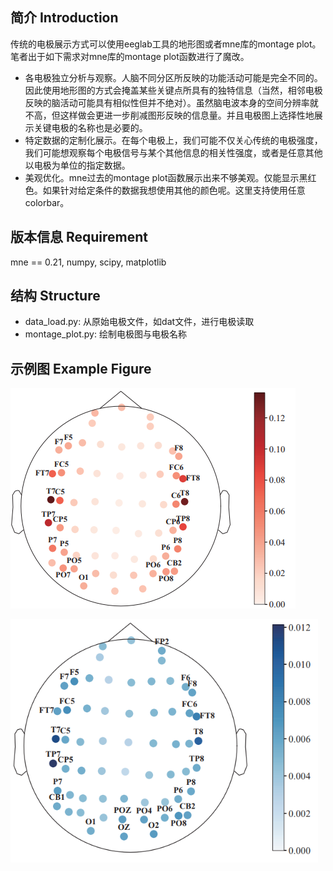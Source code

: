 ## 简介 Introduction

传统的电极展示方式可以使用eeglab工具的地形图或者mne库的montage plot。笔者出于如下需求对mne库的montage plot函数进行了魔改。

- 各电极独立分析与观察。人脑不同分区所反映的功能活动可能是完全不同的。因此使用地形图的方式会掩盖某些关键点所具有的独特信息（当然，相邻电极反映的脑活动可能具有相似性但并不绝对）。虽然脑电波本身的空间分辨率就不高，但这样做会更进一步削减图形反映的信息量。并且电极图上选择性地展示关键电极的名称也是必要的。
- 特定数据的定制化展示。在每个电极上，我们可能不仅关心传统的电极强度，我们可能想观察每个电极信号与某个其他信息的相关性强度，或者是任意其他以电极为单位的指定数据。
- 美观优化。mne过去的montage plot函数展示出来不够美观。仅能显示黑红色。如果针对给定条件的数据我想使用其他的颜色呢。这里支持使用任意colorbar。

## 版本信息 Requirement

mne == 0.21, numpy,  scipy, matplotlib

## 结构 Structure

- data_load.py:  从原始电极文件，如dat文件，进行电极读取
- montage_plot.py: 绘制电极图与电极名称

## 示例图 Example Figure

  

![image-20231207174528371](image-1.png)

<img src="image-2.png" alt="image-20231207174528371" style="zoom:80%;" />





